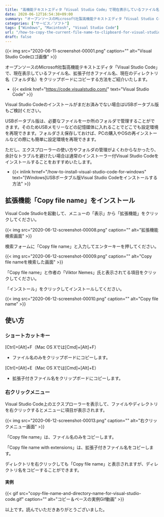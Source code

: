 ```yaml
---
title: "高機能テキストエディタ「Visual Studio Code」で現在表示しているファイル名やディレクトリ名をコピーする方法"
date: 2020-06-12T16:54:38+09:00
summary: "オープンソースのMicrosoft社製高機能テキストエディタ「Visual Studio Code」で、現在表示しているファイル名、拡張子付きファイル名、現在のフォルダ名をクリップボードにコピーする方法をご紹介いたします。"
categories: ["サービス／ソフト"]
tags: ["Windows", "Macintosh", "Visual Studio Code"]
url: "/how-to-copy-the-current-file-name-to-clipboard-for-visual-studio-code"
draft: false
---
```


{{< img src="2020-06-11-screenshot-00001.png" caption="" alt="Visual Studio Codeロゴ画像" >}}

オープンソースのMicrosoft社製高機能テキストエディタ「Visual Studio Code」で、現在表示しているファイル名、拡張子付きファイル名、現在のディレクトリ名（フォルダ名）をクリップボードにコピーする方法をご紹介いたします。

- {{< exlink href="https://code.visualstudio.com/" text="Visual Studio Code" >}}

Visual Studio Codeのインストールがまだお済みでない場合はUSBポータブル版もご検討ください。

USBポータブル版は、必要なファイルを一か所のフォルダで管理することができます。そのためUSBメモリーなどの記憶媒体に入れることでどこでも設定環境を再現できます。フォルダさえ保存しておけば、PCの購入やOSの再インストールなどの際にも簡単に設定環境を再現できます。

ただし、エクスプローラーの使い方やフォルダの管理がよくわからなかったり、余計なトラブルを避けたい場合は通常のインストーラー付Visual Studio Codeをインストールすることをおすすめいたします。

- {{< inlink hrnef="/how-to-install-visual-studio-code-for-windows" text="[Windows]USBボータブル版Visual Studio Codeをインストールする方法" >}}

## 拡張機能「Copy file name」をインストール

Visual Code Studioを起動して、メニューの「表示」から「拡張機能」をクリックしてください。

{{< img src="2020-06-12-screenshot-00008.png" caption="" alt="拡張機能検索画面" >}}

検索フォームに「Copy file name」と入力してエンターキーを押してください。

{{< img src="2020-06-12-screenshot-00009.png" caption="" alt="Copy file nameを検索した画面" >}}

「Copy file name」と作者の「Viktor Nemes」氏と表示されてる項目をクリックしてください。

「インストール」をクリックしてインストールしてください。

{{< img src="2020-06-12-screenshot-00010.png" caption="" alt="Copy file name" >}}

## 使い方

### ショートカットキー

 [Ctrl]+[Alt]+F（Mac OS Xでは[Cmd]+[Alt]+F）

- ファイル名のみをクリップボードにコピーします。

[Ctrl]+[Alt]+E（Mac OS Xでは[Cmd]+[Alt]+E）

- 拡張子付きファイル名をクリップボードにコピーします。

### 右クリックメニュー

Visual Studio Code上のエクスプローラーを表示して、ファイルやディレクトリを右クリックするとメニューに項目が表示されます。

{{< img src="2020-06-12-screenshot-00013.png" caption="" alt="右クリックメニュー画面" >}}

「Copy file name」は、ファイル名のみをコピーします。

「Copy file name with extensions」は、拡張子付きファイル名をコピーします。

ディレクトリを右クリックしても「Copy file name」と表示されますが、ディレクトリ名をコピーすることができます。

#### 実例

{{< gif src="copy-file-name-and-directory-name-for-visual-studio-code.gif" caption="" alt="コピー＆ペースの実例Gif動画" >}}

以上です。読んでいただきありがとうございました。

